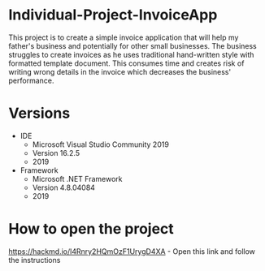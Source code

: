 # Individual-Project-InvoiceApp
 This project is to create a simple invoice application that will help my father's business and potentially for other small businesses. The business struggles to create invoices as he uses traditional hand-written style with formatted template document. This consumes time and creates risk of writing wrong details in the invoice which decreases the business' performance.

# Versions
* IDE
  * Microsoft Visual Studio Community 2019
  * Version 16.2.5
  * 2019
* Framework 
  * Microsoft .NET Framework
  * Version 4.8.04084
  * 2019
  
# How to open the project
  https://hackmd.io/l4Rnry2HQmOzF1UrygD4XA - Open this link and follow the instructions
  
